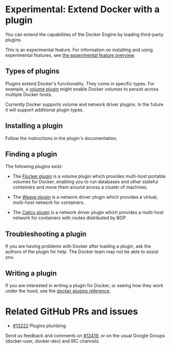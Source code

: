 # Experimental: Extend Docker with a plugin 

You can extend the capabilities of the Docker Engine by loading third-party
plugins. 

This is an experimental feature. For information on installing and using experimental features, see [the experimental feature overview](README.md).

## Types of plugins

Plugins extend Docker's functionality.  They come in specific types.  For
example, a [volume plugin](/experimental/plugins_volume.md) might enable Docker
volumes to persist across multiple Docker hosts.

Currently Docker supports volume and network driver plugins. In the future it
will support additional plugin types.

## Installing a plugin

Follow the instructions in the plugin's documentation.

## Finding a plugin

The following plugins exist:

* The [Flocker plugin](https://clusterhq.com/docker-plugin/) is a volume plugin
  which provides multi-host portable volumes for Docker, enabling you to run
  databases and other stateful containers and move them around across a cluster
  of machines.

* The [Weave plugin](https://github.com/weaveworks/docker-plugin) is a network
  driver plugin which provides a virtual, multi-host network for containers.

* The [Calico plugin](https://github.com/metaswitch/calico-docker) is a network
  driver plugin which provides a multi-host network for containers with routes 
  distributed by BGP.

## Troubleshooting a plugin

If you are having problems with Docker after loading a plugin, ask the authors
of the plugin for help. The Docker team may not be able to assist you.

## Writing a plugin

If you are interested in writing a plugin for Docker, or seeing how they work
under the hood, see the [docker plugins reference](/experimental/plugin_api.md).

# Related GitHub PRs and issues

- [#13222](https://github.com/docker/docker/pull/13222) Plugins plumbing

Send us feedback and comments on [#13419](https://github.com/docker/docker/issues/13419),
or on the usual Google Groups (docker-user, docker-dev) and IRC channels.
